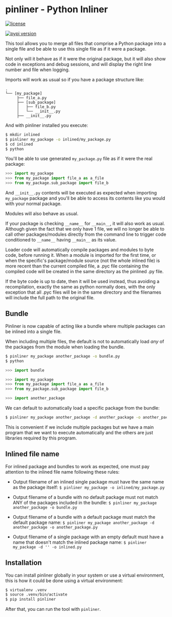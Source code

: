# pinliner - Python Inliner

[![license](https://img.shields.io/:license-apache-blue.svg)](http://www.apache.org/licenses/LICENSE-2.0)

[![pypi version](https://img.shields.io/pypi/v/pinliner.svg)](https://pypi.python.org/pypi/pinliner)

This tool allows you to merge all files that comprise a Python package into a single file and be able to use this single file as if it were a package.

Not only will it behave as if it were the original package, but it will also show code in exceptions and debug sessions, and will display the right line number and file when logging.

Imports will work as usual so if you have a package structure like:

```
.
└── [my_package]
     ├── file_a.py
     ├── [sub_package]
     │   ├── file_b.py
     │   └── __init__.py
     ├── __init__.py
```

And with pinliner installed you execute:

```bash
$ mkdir inlined
$ pinliner my_package -o inlined/my_package.py
$ cd inlined
$ python
```

You'll be able to use generated `my_package.py` file as if it were the real package:

```python
>>> import my_package
>>> from my_package import file_a as a_file
>>> from my_package.sub_package import file_b
```

And `__init__.py` contents will be executed as expected when importing `my_package` package and you'll be able to access its contents like you would with your normal package.

Modules will also behave as usual.

If your package is checking `__name__` for `__main__`, it will also work as usual. Although given the fact that we only have 1 file, we will no longer be able to call other packages/modules directly from the command line to trigger code conditioned to `__name__` having `__main__` as its value.

Loader code will automatically compile packages and modules to byte code, before running it. When a module is imported for the first time, or when the specific's package/module source (not the whole inlined file) is more recent than the current compiled file, a .pyc file containing the compiled code will be created in the same directory as the pinlined .py file.

If the byte code is up to date, then it will be used instead, thus avoiding a recompilation, exactly the same as python normally does, with the only exception that all .pyc files will be in the same directory and the filenames will include the full path to the original file.

## Bundle

Pinliner is now capable of acting like a bundle where multiple packages can be inlined into a single file.

When including multiple files, the default is not to automatically load *any* of the packages from the module when loading the bundle.

```bash
$ pinliner my_package another_package -o bundle.py
$ python
```

```python
>>> import bundle

>>> import my_package
>>> from my_package import file_a as a_file
>>> from my_package.sub_package import file_b

>>> import another_package
```

We can default to automatically load a specific package from the bundle:

```bash
$ pinliner my_package another_package -d another_package -o another_package.py
```

This is convenient if we include multiple packages but we have a main program that we want to execute automatically and the others are just libraries required by this program.

## Inlined file name

For inlined package and bundles to work as expected, one must pay attention to the inlined file name following these rules:

- Output filename of an inlined single package must have the same name as the package itself: `$ pinliner my_package -o inlined/my_package.py`

- Output filename of a bundle with no default package must not match ANY of the packages included in the bundle: `$ pinliner my_package another_package -o bundle.py`

- Output filename of a bundle with a default package must match the default package name: `$ pinliner my_package another_package -d another_package -o another_package.py`

- Output filename of a single package with an empty default must have a name that doesn't match the inlined package name: `$ pinliner my_package -d '' -o inlined.py`

## Installation

You can install pinliner globally in your system or use a virtual environment, this is how it could be done using a virtual environment:

```bash
$ virtualenv .venv
$ source .venv/bin/activate
$ pip install pinliner
```

After that, you can run the tool with `pinliner`.
